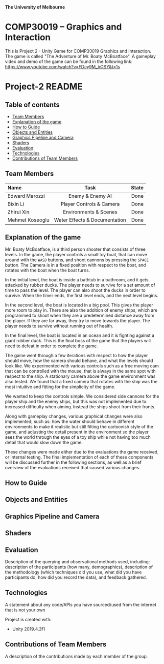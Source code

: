 **The University of Melbourne**
# COMP30019 – Graphics and Interaction

This is Project 2 - Unity Game for COMP30019 Graphics and Interaction.
The game is called "The Adventure of Mr. Boaty McBoatface".
A gameplay video and demo of the game can be found in the following link:
https://www.youtube.com/watch?v=FDcy9M_bOSY&t=1s

# Project-2 README

## Table of contents
* [Team Members](#team-members)
* [Explanation of the game](#explanation-of-the-game)
* [How to Guide](#how-to-guide)
* [Objects and Entities](#objects-and-entities)
* [Graphics Pipeline and Camera](#graphics-pipeline-and-camera)
* [Shaders](#shaders)
* [Evaluation](#evaluation)
* [Technologies](#technologies)
* [Contributions of Team Members](#contributions-of-team-members)

## Team Members

| Name | Task | State |
| :---         |     :---:      |          ---: |
| Edward Marozzi  | Enemy & Enemy AI     |  Done |
| Bixin Li    | Player Controls & Camera      |  Done |
| Zhirui Xin    | Environments & Scenes      |  Done |
| Mehmet Koseoglu    | Water Effects & Documentation      |  Done |

## Explanation of the game

Mr. Boaty McBoatface, is a third person shooter that consists of three levels. In the game, the player controls a small toy boat, that can move around with the `WASD` buttons, and shoot cannons by pressing the `SPACE` button. The Camera is in a fixed position with respect to the boat, and rotates with the boat when the boat turns.

In the initial level, the boat is inside a bathtub in a bathroom, and it gets attacked by rubber ducks. The player needs to survive for a set amount of time to pass the level. The player can also shoot the ducks in order to survive. When the timer ends, the first level ends, and the next level begins.

In the second level, the boat is located in a big pool. This gives the player more room to play in. There are also the addition of enemy ships, which are programmed to shoot when they are a predetermined distance away from the player. If they are far away, they try to move towards the player. The player needs to survive without running out of health.

In the final level, the boat is located in an ocean and it is fighting against a giant rubber duck. This is the final boss of the game that the players will need to defeat in order to complete the game.

The game went through a few iterations with respect to how the player should move, how the camera should behave, and what the levels should look like. We experimented with various controls such as a free moving cam that can be controlled with the mouse, that is always in the same spot with respect to the ship. A stationary camera above the game environment was also tested. We found that a fixed camera that rotates with the ship was the most intuitive and fitting for the simplicity of the game.

We wanted to keep the controls simple. We considered side cannons for the player ship and the enemy ships, but this was not implemented due to increased difficulty when aiming. Instead the ships shoot from their fronts.

Along with gameplay changes, various graphical changes were also implemented, such as: how the water should behave in different environments to make it realistic but still fitting the cartoonish style of the game, and adjusting the detail present in the environment so the player sees the world through the eyes of a toy ship while not having too much detail that would slow down the game.

These changes were made either due to the evaluations the game received, or internal testing. The final implementation of each of these components will be discussed further in the following sections, as well as a brief overview of the evaluations received that caused various changes.

## How to Guide

## Objects and Entities

## Graphics Pipeline and Camera

## Shaders

## Evaluation
Description of the querying and observational methods used, including: description of the participants (how many, demographics), description of the methodology (which techniques did you use, what did you have participants do, how did you record the data), and feedback gathered.

## Technologies
A statement about any code/APIs you have sourced/used from the internet that is not your own

Project is created with:
* Unity 2019.4.3f1

## Contributions of Team Members
A description of the contributions made by each member of the group.
